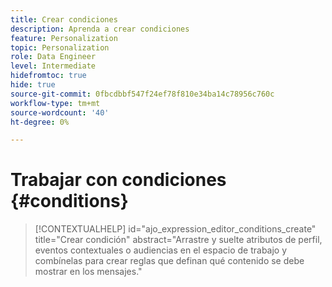 ```yaml
---
title: Crear condiciones
description: Aprenda a crear condiciones
feature: Personalization
topic: Personalization
role: Data Engineer
level: Intermediate
hidefromtoc: true
hide: true
source-git-commit: 0fbcdbbf547f24ef78f810e34ba14c78956c760c
workflow-type: tm+mt
source-wordcount: '40'
ht-degree: 0%

---
```



# Trabajar con condiciones {#conditions}

>[!CONTEXTUALHELP]
>id="ajo_expression_editor_conditions_create"
>title="Crear condición"
>abstract="Arrastre y suelte atributos de perfil, eventos contextuales o audiencias en el espacio de trabajo y combínelas para crear reglas que definan qué contenido se debe mostrar en los mensajes."
